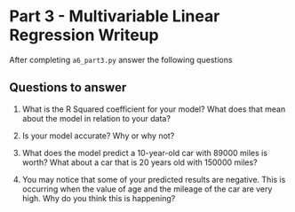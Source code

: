 # Part 3 - Multivariable Linear Regression Writeup

After completing `a6_part3.py` answer the following questions

## Questions to answer

1. What is the R Squared coefficient for your model? What does that mean about the model in relation to your data?

2. Is your model accurate? Why or why not?

3. What does the model predict a 10-year-old car with 89000 miles is worth? What about a car that is 20 years old with 150000 miles?

4. You may notice that some of your predicted results are negative. This is occurring when the value of age and the mileage of the car are very high. Why do you think this is happening?
